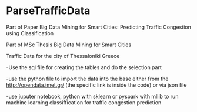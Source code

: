 # ParseTrafficData
Part of Paper Big Data Mining for Smart Cities: Predicting Traffic Congestion using Classification

Part of MSc Thesis Big Data Mining for Smart Cities

Traffic Data for the city of Thessaloniki Greece

-Use the sql file for creating the tables and do the selection part

-use the python file to import the data into the base either from the http://opendata.imet.gr/ (the specific link is inside the code) or via json file

-use juputer notebook, python with sklearn or pyspark with mllib to run machine learning classiffication for traffic congestion prediction
